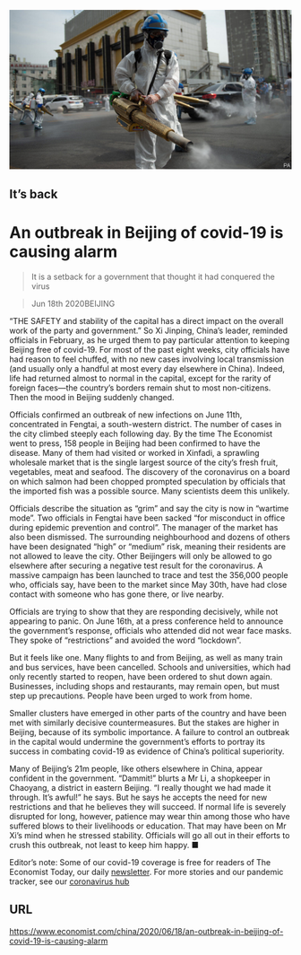 ![](./images/20200620_CNP501.jpg)

## It’s back

# An outbreak in Beijing of covid-19 is causing alarm

> It is a setback for a government that thought it had conquered the virus

> Jun 18th 2020BEIJING

“THE SAFETY and stability of the capital has a direct impact on the overall work of the party and government.” So Xi Jinping, China’s leader, reminded officials in February, as he urged them to pay particular attention to keeping Beijing free of covid-19. For most of the past eight weeks, city officials have had reason to feel chuffed, with no new cases involving local transmission (and usually only a handful at most every day elsewhere in China). Indeed, life had returned almost to normal in the capital, except for the rarity of foreign faces—the country’s borders remain shut to most non-citizens. Then the mood in Beijing suddenly changed.

Officials confirmed an outbreak of new infections on June 11th, concentrated in Fengtai, a south-western district. The number of cases in the city climbed steeply each following day. By the time The Economist went to press, 158 people in Beijing had been confirmed to have the disease. Many of them had visited or worked in Xinfadi, a sprawling wholesale market that is the single largest source of the city’s fresh fruit, vegetables, meat and seafood. The discovery of the coronavirus on a board on which salmon had been chopped prompted speculation by officials that the imported fish was a possible source. Many scientists deem this unlikely.

Officials describe the situation as “grim” and say the city is now in “wartime mode”. Two officials in Fengtai have been sacked “for misconduct in office during epidemic prevention and control”. The manager of the market has also been dismissed. The surrounding neighbourhood and dozens of others have been designated “high” or “medium” risk, meaning their residents are not allowed to leave the city. Other Beijingers will only be allowed to go elsewhere after securing a negative test result for the coronavirus. A massive campaign has been launched to trace and test the 356,000 people who, officials say, have been to the market since May 30th, have had close contact with someone who has gone there, or live nearby.

Officials are trying to show that they are responding decisively, while not appearing to panic. On June 16th, at a press conference held to announce the government’s response, officials who attended did not wear face masks. They spoke of “restrictions” and avoided the word “lockdown”.

But it feels like one. Many flights to and from Beijing, as well as many train and bus services, have been cancelled. Schools and universities, which had only recently started to reopen, have been ordered to shut down again. Businesses, including shops and restaurants, may remain open, but must step up precautions. People have been urged to work from home.

Smaller clusters have emerged in other parts of the country and have been met with similarly decisive countermeasures. But the stakes are higher in Beijing, because of its symbolic importance. A failure to control an outbreak in the capital would undermine the government’s efforts to portray its success in combating covid-19 as evidence of China’s political superiority.

Many of Beijing’s 21m people, like others elsewhere in China, appear confident in the government. “Dammit!” blurts a Mr Li, a shopkeeper in Chaoyang, a district in eastern Beijing. “I really thought we had made it through. It’s awful!” he says. But he says he accepts the need for new restrictions and that he believes they will succeed. If normal life is severely disrupted for long, however, patience may wear thin among those who have suffered blows to their livelihoods or education. That may have been on Mr Xi’s mind when he stressed stability. Officials will go all out in their efforts to crush this outbreak, not least to keep him happy. ■

Editor’s note: Some of our covid-19 coverage is free for readers of The Economist Today, our daily [newsletter](https://www.economist.com/https://my.economist.com/user#newsletter). For more stories and our pandemic tracker, see our [coronavirus hub](https://www.economist.com//news/2020/03/11/the-economists-coverage-of-the-coronavirus)

## URL

https://www.economist.com/china/2020/06/18/an-outbreak-in-beijing-of-covid-19-is-causing-alarm
